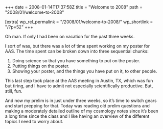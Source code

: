 +++
date = 2008-01-14T17:37:58Z
title = "Welcome to 2008"
path = "2008/01/welcome-to-2008"

[extra]
wp_rel_permalink = "/2008/01/welcome-to-2008/"
wp_shortlink = "/?p=52"
+++

Oh man. If only I had been on vacation for the past three weeks.

I sort of was, but there was a lot of time spent working on my poster for AAS.
The time spent can be broken down into three sequential chunks:

1. Doing science so that you have something to put on the poster.
2. Putting things on the poster.
3. Showing your poster, and the things you have put on it, to other people.

This last step took place at the AAS meeting in Austin, TX, which was fun but
tiring, and I have to admit not especially scientifically productive. But,
still, fun.

And now my prelim is in just under three weeks, so it’s time to switch gears
and start prepping for that. Today was reading old prelim questions and making
a moderately detailed outline of my cosmology notes since it’s been a long
time since the class and I like having an overview of the different topics I
need to worry about.
